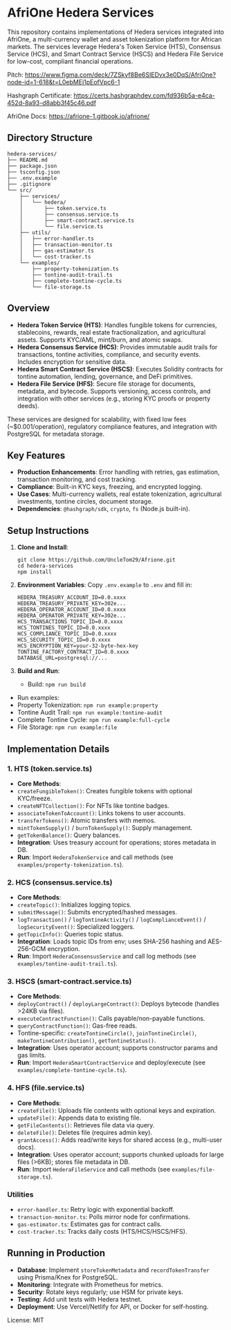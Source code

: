 # AfriOne Hedera Services 

This repository contains implementations of Hedera services integrated into AfriOne, a multi-currency wallet and asset tokenization platform for African markets. The services leverage Hedera's Token Service (HTS), Consensus Service (HCS), and Smart Contract Service (HSCS) and Hedera File Service for low-cost, compliant financial operations.

Pitch: https://www.figma.com/deck/7ZSkyf8Be6SIEDvx3e0DqS/AfriOne?node-id=1-618&t=L0ebMEj1pEofVpc6-1

Hashgraph Certificate: https://certs.hashgraphdev.com/fd936b5a-e4ca-452d-8a93-d8abb3f45c46.pdf

AfriOne Docs: https://afrione-1.gitbook.io/afrione/

## Directory Structure

```
hedera-services/
├── README.md
├── package.json
├── tsconfig.json
├── .env.example
├── .gitignore
└── src/
    ├── services/
    │   └── hedera/
    │       ├── token.service.ts
    │       ├── consensus.service.ts
    │       ├── smart-contract.service.ts
    │       └── file.service.ts          
    ├── utils/
    │   ├── error-handler.ts
    │   ├── transaction-monitor.ts
    │   ├── gas-estimator.ts
    │   └── cost-tracker.ts
    └── examples/
        ├── property-tokenization.ts
        ├── tontine-audit-trail.ts
        ├── complete-tontine-cycle.ts
        └── file-storage.ts 
```


## Overview

- **Hedera Token Service (HTS)**: Handles fungible tokens for currencies, stablecoins, rewards, real estate fractionalization, and agricultural assets. Supports KYC/AML, mint/burn, and atomic swaps.
- **Hedera Consensus Service (HCS)**: Provides immutable audit trails for transactions, tontine activities, compliance, and security events. Includes encryption for sensitive data.
- **Hedera Smart Contract Service (HSCS)**: Executes Solidity contracts for tontine automation, lending, governance, and DeFi primitives.
- **Hedera File Service (HFS)**: Secure file storage for documents, metadata, and bytecode. Supports versioning, access controls, and integration with other services (e.g., storing KYC proofs or property deeds).

These services are designed for scalability, with fixed low fees (~$0.001/operation), regulatory compliance features, and integration with PostgreSQL for metadata storage.

## Key Features

- **Production Enhancements**: Error handling with retries, gas estimation, transaction monitoring, and cost tracking.
- **Compliance**: Built-in KYC keys, freezing, and encrypted logging.
- **Use Cases**: Multi-currency wallets, real estate tokenization, agricultural investments, tontine circles, document storage.
- **Dependencies**: `@hashgraph/sdk`, `crypto`, `fs` (Node.js built-in).

## Setup Instructions

1. **Clone and Install**:
   ```
   git clone https://github.com/UncleTom29/Afrione.git
   cd hedera-services
   npm install
   ```

2. **Environment Variables**:
   Copy `.env.example` to `.env` and fill in:
   ```
   HEDERA_TREASURY_ACCOUNT_ID=0.0.xxxx
   HEDERA_TREASURY_PRIVATE_KEY=302e...
   HEDERA_OPERATOR_ACCOUNT_ID=0.0.xxxx
   HEDERA_OPERATOR_PRIVATE_KEY=302e...
   HCS_TRANSACTIONS_TOPIC_ID=0.0.xxxx
   HCS_TONTINES_TOPIC_ID=0.0.xxxx
   HCS_COMPLIANCE_TOPIC_ID=0.0.xxxx
   HCS_SECURITY_TOPIC_ID=0.0.xxxx
   HCS_ENCRYPTION_KEY=your-32-byte-hex-key
   TONTINE_FACTORY_CONTRACT_ID=0.0.xxxx
   DATABASE_URL=postgresql://...
   ```

3. **Build and Run**:
   - Build: `npm run build`
  - Run examples:
  - Property Tokenization: `npm run example:property`
  - Tontine Audit Trail: `npm run example:tontine-audit`
  - Complete Tontine Cycle: `npm run example:full-cycle`
  - File Storage: `npm run example:file`  

## Implementation Details

### 1. HTS (token.service.ts)
- **Core Methods**:
- `createFungibleToken()`: Creates fungible tokens with optional KYC/freeze.
- `createNFTCollection()`: For NFTs like tontine badges.
- `associateTokenToAccount()`: Links tokens to user accounts.
- `transferTokens()`: Atomic transfers with memos.
- `mintTokenSupply()` / `burnTokenSupply()`: Supply management.
- `getTokenBalance()`: Query balances.
- **Integration**: Uses treasury account for operations; stores metadata in DB.
- **Run**: Import `HederaTokenService` and call methods (see `examples/property-tokenization.ts`).

### 2. HCS (consensus.service.ts)
- **Core Methods**:
- `createTopic()`: Initializes logging topics.
- `submitMessage()`: Submits encrypted/hashed messages.
- `logTransaction()` / `logTontineActivity()` / `logComplianceEvent()` / `logSecurityEvent()`: Specialized loggers.
- `getTopicInfo()`: Queries topic status.
- **Integration**: Loads topic IDs from env; uses SHA-256 hashing and AES-256-GCM encryption.
- **Run**: Import `HederaConsensusService` and call log methods (see `examples/tontine-audit-trail.ts`).

### 3. HSCS (smart-contract.service.ts)
- **Core Methods**:
- `deployContract()` / `deployLargeContract()`: Deploys bytecode (handles >24KB via files).
- `executeContractFunction()`: Calls payable/non-payable functions.
- `queryContractFunction()`: Gas-free reads.
- Tontine-specific: `createTontineCircle()`, `joinTontineCircle()`, `makeTontineContribution()`, `getTontineStatus()`.
- **Integration**: Uses operator account; supports constructor params and gas limits.
- **Run**: Import `HederaSmartContractService` and deploy/execute (see `examples/complete-tontine-cycle.ts`).

### 4. HFS (file.service.ts)  
- **Core Methods**:
- `createFile()`: Uploads file contents with optional keys and expiration.
- `updateFile()`: Appends data to existing file.
- `getFileContents()`: Retrieves file data via query.
- `deleteFile()`: Deletes file (requires admin key).
- `grantAccess()`: Adds read/write keys for shared access (e.g., multi-user docs).
- **Integration**: Uses operator account; supports chunked uploads for large files (>6KB); stores file metadata in DB.
- **Run**: Import `HederaFileService` and call methods (see `examples/file-storage.ts`).

### Utilities
- `error-handler.ts`: Retry logic with exponential backoff.
- `transaction-monitor.ts`: Polls mirror node for confirmations.
- `gas-estimator.ts`: Estimates gas for contract calls.
- `cost-tracker.ts`: Tracks daily costs (HTS/HCS/HSCS/HFS).

## Running in Production
- **Database**: Implement `storeTokenMetadata` and `recordTokenTransfer` using Prisma/Knex for PostgreSQL.
- **Monitoring**: Integrate with Prometheus for metrics.
- **Security**: Rotate keys regularly; use HSM for private keys.
- **Testing**: Add unit tests with Hedera testnet.
- **Deployment**: Use Vercel/Netlify for API, or Docker for self-hosting.


License: MIT

